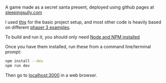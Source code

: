 A game made as a secret santa present, deployed using github pages at [sleepingsully.com](https://sleepingsully.com)

I used [this](https://github.com/geocine/phaser3-rollup-typescript) for the basic project setup, and most other code is heavily based on different [phaser 3 examples](https://phaser.io/examples).

To build and run it, you should only need [Node and NPM installed](https://nodejs.org/en/download/)

Once you have them installed, run these from a command line/terminal prompt:

```bash
npm install --dev
npm run dev
```

Then go to [localhost:3000]() in a web browser.
